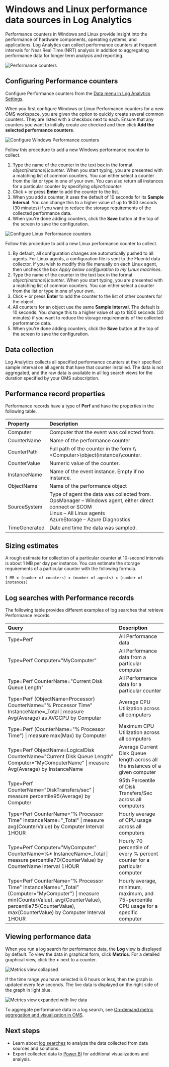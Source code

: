 <properties 
   pageTitle="Windows and Linux performance counters in Log Analytics | Microsoft Azure"
   description="Performance counters are collected by Log Analytics to analyze performance on Windows and Linux agents.  This article describes how to configure collection of Performance counters for both Windows and Linux agents, details of they are stored in the OMS repository, and how to analyze them in the OMS portal."
   services="log-analytics"
   documentationCenter=""
   authors="bwren"
   manager="jwhit"
   editor="tysonn" />
<tags 
   ms.service="log-analytics"
   ms.devlang="na"
   ms.topic="article"
   ms.tgt_pltfrm="na"
   ms.workload="infrastructure-services"
   ms.date="10/27/2016"
   ms.author="bwren" />

# <a name="windows-and-linux-performance-data-sources-in-log-analytics"></a>Windows and Linux performance data sources in Log Analytics 

Performance counters in Windows and Linux provide insight into the performance of hardware components, operating systems, and applications.  Log Analytics can collect performance counters at frequent intervals for Near Real Time (NRT) analysis in addition to aggregating performance data for longer term analysis and reporting.

![Performance counters](media/log-analytics-data-sources-performance-counters/overview.png)

## <a name="configuring-performance-counters"></a>Configuring Performance counters

Configure  Performance counters from the [Data menu in Log Analytics Settings](log-analytics-data-sources.md#configuring-data-sources).

When you first configure Windows or Linux Performance counters for a new OMS workspace, you are given the option to quickly create several common counters.  They are listed with a checkbox next to each.  Ensure that any counters you want to initially create are checked and then click **Add the selected performance counters**.

![Configure Windows Performance counters](media/log-analytics-data-sources-performance-counters/configure-windows.png)

Follow this procedure to add a new Windows performance counter to collect.

1. Type the name of the counter in the text box in the format *object(instance)\counter*.  When you start typing, you are presented with a matching list of common counters.  You can either select a counter from the list or type in one of your own.  You can also return all instances for a particular counter by specifying *object\counter*. 
2. Click **+** or press **Enter** to add the counter to the list.
3. When you add a counter, it uses the default of 10 seconds for its **Sample Interval**.  You can change this to a higher value of up to 1800 seconds (30 minutes) if you want to reduce the storage requirements of the collected performance data.
4. When you're done adding counters, click the **Save** button at the top of the screen to save the configuration.

![Configure Linux Performance counters](media/log-analytics-data-sources-performance-counters/configure-linux.png)

Follow this procedure to add a new Linux performance counter to collect.

1. By default, all configuration changes are automatically pushed to all agents.  For Linux agents, a configuration file is sent to the Fluentd data collector.  If you wish to modify this file manually on each Linux agent, then uncheck the box *Apply below configuration to my Linux machines*.
2. Type the name of the counter in the text box in the format *object(instance)\counter*.  When you start typing, you are presented with a matching list of common counters.  You can either select a counter from the list or type in one of your own.  
2. Click **+** or press **Enter** to add the counter to the list of other counters for the object.
3. All counters for an object use the same **Sample Interval**.  The default is 10 seconds.  You change this to a higher value of up to 1800 seconds (30 minutes) if you want to reduce the storage requirements of the collected performance data.
4. When you're done adding counters, click the **Save** button at the top of the screen to save the configuration.

## <a name="data-collection"></a>Data collection

Log Analytics collects all specified performance counters at their specified sample interval on all agents that have that counter installed.  The data is not aggregated, and the raw data is available in all log search views for the duration specified by your OMS subscription.


## <a name="performance-record-properties"></a>Performance record properties

Performance records have a type of **Perf** and have the properties in the following table.

| Property | Description |
|:--|:--|
| Computer         | Computer that the event was collected from. |
| CounterName      | Name of the performance counter |
| CounterPath      | Full path of the counter in the form \\\\\<Computer>\\object(instance)\\counter. |
| CounterValue     | Numeric value of the counter.  |
| InstanceName     | Name of the event instance.  Empty if no instance. |
| ObjectName       | Name of the performance object |
| SourceSystem  | Type of agent the data was collected from. <br> OpsManager – Windows agent, either direct connect or SCOM <br> Linux – All Linux agents  <br> AzureStorage – Azure Diagnostics |
| TimeGenerated       | Date and time the data was sampled. |


## <a name="sizing-estimates"></a>Sizing estimates

 A rough estimate for collection of a particular counter at 10-second intervals is about 1 MB per day per instance.  You can estimate the storage requirements of a particular counter with the following formula.

    1 MB x (number of counters) x (number of agents) x (number of instances)

## <a name="log-searches-with-performance-records"></a>Log searches with Performance records

The following table provides different examples of log searches that retrieve Performance records.

| Query | Description |
|:--|:--|
| Type=Perf | All Performance data |
| Type=Perf Computer="MyComputer" | All Performance data from a particular computer |
| Type=Perf CounterName="Current Disk Queue Length" | All Performance data for a particular counter |
| Type=Perf (ObjectName=Processor) CounterName="% Processor Time" InstanceName=_Total &#124; measure Avg(Average) as AVGCPU  by Computer | Average CPU Utilization across all computers |
| Type=Perf (CounterName="% Processor Time") &#124;  measure max(Max) by Computer | Maximum CPU Utilization across all computers |
| Type=Perf ObjectName=LogicalDisk CounterName="Current Disk Queue Length" Computer="MyComputerName" &#124; measure Avg(Average) by InstanceName | Average Current Disk Queue length across all  the instances of a given computer |
| Type=Perf CounterName="DiskTransfers/sec" &#124; measure percentile95(Average) by Computer | 95th Percentile of Disk Transfers/Sec across all computers |
| Type=Perf CounterName="% Processor Time" InstanceName="_Total"  &#124; measure avg(CounterValue) by Computer Interval 1HOUR | Hourly average of CPU usage across all computers |
| Type=Perf Computer="MyComputer" CounterName=%* InstanceName=_Total &#124; measure percentile70(CounterValue) by CounterName Interval 1HOUR | Hourly 70 percentile of every % percent counter for a particular computer |
| Type=Perf CounterName="% Processor Time" InstanceName="_Total"  (Computer="MyComputer") &#124; measure min(CounterValue), avg(CounterValue), percentile75(CounterValue), max(CounterValue) by Computer Interval 1HOUR | Hourly average, minimum, maximum, and 75-percentile CPU usage for a specific computer |

## <a name="viewing-performance-data"></a>Viewing performance data

When you run a log search for performance data, the **Log** view is displayed by default.  To view the data in graphical form, click **Metrics**.  For a detailed graphical view, click the **+** next to a counter.  

![Metrics view collapsed](media/log-analytics-data-sources-performance-counters/metricscollapsed.png)

If the time range you have selected is 6 hours or less, then the graph is updated every few seconds.  The live data is displayed on the right side of the graph in light blue.

![Metrics view expanded with live data](media/log-analytics-data-sources-performance-counters/metricsexpanded.png)

To aggregate performance data in a log search, see [On-demand metric aggregation and visualization in OMS](http://blogs.technet.microsoft.com/msoms/2016/02/26/on-demand-metric-aggregation-and-visualization-in-oms/).

## <a name="next-steps"></a>Next steps

- Learn about [log searches](log-analytics-log-searches.md) to analyze the data collected from data sources and solutions.  
- Export collected data to [Power BI](log-analytics-powerbi.md) for additional visualizations and analysis.